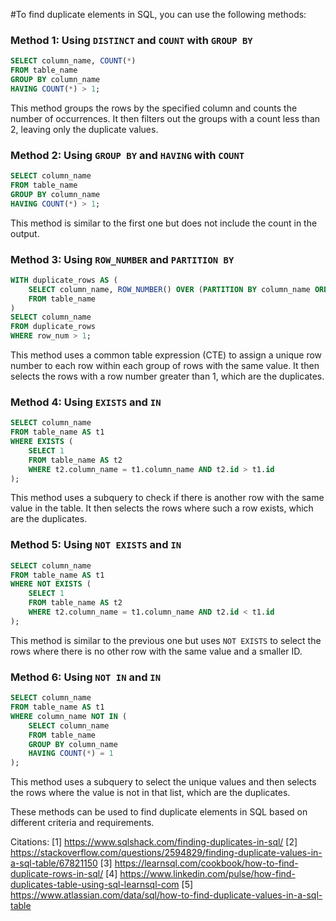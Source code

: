 #To find duplicate elements in SQL, you can use the following methods:

### Method 1: Using `DISTINCT` and `COUNT` with `GROUP BY`

```sql
SELECT column_name, COUNT(*)
FROM table_name
GROUP BY column_name
HAVING COUNT(*) > 1;
```

This method groups the rows by the specified column and counts the number of occurrences. It then filters out the groups with a count less than 2, leaving only the duplicate values.

### Method 2: Using `GROUP BY` and `HAVING` with `COUNT`

```sql
SELECT column_name
FROM table_name
GROUP BY column_name
HAVING COUNT(*) > 1;
```

This method is similar to the first one but does not include the count in the output.

### Method 3: Using `ROW_NUMBER` and `PARTITION BY`

```sql
WITH duplicate_rows AS (
    SELECT column_name, ROW_NUMBER() OVER (PARTITION BY column_name ORDER BY column_name) AS row_num
    FROM table_name
)
SELECT column_name
FROM duplicate_rows
WHERE row_num > 1;
```

This method uses a common table expression (CTE) to assign a unique row number to each row within each group of rows with the same value. It then selects the rows with a row number greater than 1, which are the duplicates.

### Method 4: Using `EXISTS` and `IN`

```sql
SELECT column_name
FROM table_name AS t1
WHERE EXISTS (
    SELECT 1
    FROM table_name AS t2
    WHERE t2.column_name = t1.column_name AND t2.id > t1.id
);
```

This method uses a subquery to check if there is another row with the same value in the table. It then selects the rows where such a row exists, which are the duplicates.

### Method 5: Using `NOT EXISTS` and `IN`

```sql
SELECT column_name
FROM table_name AS t1
WHERE NOT EXISTS (
    SELECT 1
    FROM table_name AS t2
    WHERE t2.column_name = t1.column_name AND t2.id < t1.id
);
```

This method is similar to the previous one but uses `NOT EXISTS` to select the rows where there is no other row with the same value and a smaller ID.

### Method 6: Using `NOT IN` and `IN`

```sql
SELECT column_name
FROM table_name AS t1
WHERE column_name NOT IN (
    SELECT column_name
    FROM table_name
    GROUP BY column_name
    HAVING COUNT(*) = 1
);
```

This method uses a subquery to select the unique values and then selects the rows where the value is not in that list, which are the duplicates.

These methods can be used to find duplicate elements in SQL based on different criteria and requirements.

Citations:
[1] https://www.sqlshack.com/finding-duplicates-in-sql/
[2] https://stackoverflow.com/questions/2594829/finding-duplicate-values-in-a-sql-table/67821150
[3] https://learnsql.com/cookbook/how-to-find-duplicate-rows-in-sql/
[4] https://www.linkedin.com/pulse/how-find-duplicates-table-using-sql-learnsql-com
[5] https://www.atlassian.com/data/sql/how-to-find-duplicate-values-in-a-sql-table